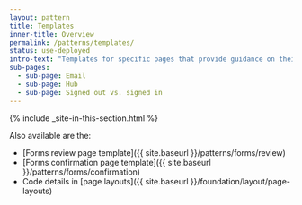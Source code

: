 ```yaml
---
layout: pattern
title: Templates
inner-title: Overview
permalink: /patterns/templates/
status: use-deployed
intro-text: "Templates for specific pages that provide guidance on their layout and use."
sub-pages:
  - sub-page: Email
  - sub-page: Hub
  - sub-page: Signed out vs. signed in
---
```


{% include _site-in-this-section.html %}

Also available are the:
* [Forms review page template]({{ site.baseurl }}/patterns/forms/review) 
* [Forms confirmation page template]({{ site.baseurl }}/patterns/forms/confirmation) 
* Code details in [page layouts]({{ site.baseurl }}/foundation/layout/page-layouts)